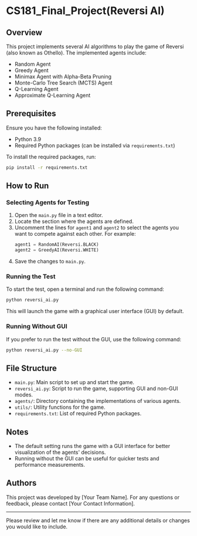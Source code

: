 # CS181_Final_Project(Reversi AI)

## Overview

This project implements several AI algorithms to play the game of Reversi (also known as Othello). The implemented agents include:

- Random Agent
- Greedy Agent
- Minimax Agent with Alpha-Beta Pruning
- Monte-Carlo Tree Search (MCTS) Agent
- Q-Learning Agent
- Approximate Q-Learning Agent

## Prerequisites

Ensure you have the following installed:

- Python 3.9
- Required Python packages (can be installed via `requirements.txt`)

To install the required packages, run:
```bash
pip install -r requirements.txt
```

## How to Run

### Selecting Agents for Testing

1. Open the `main.py` file in a text editor.
2. Locate the section where the agents are defined.
3. Uncomment the lines for `agent1` and `agent2` to select the agents you want to compete against each other. For example:
   ```python
   agent1 = RandomAI(Reversi.BLACK)
   agent2 = GreedyAI(Reversi.WHITE)
   ```
4. Save the changes to `main.py`.

### Running the Test

To start the test, open a terminal and run the following command:
```bash
python reversi_ai.py
```
This will launch the game with a graphical user interface (GUI) by default.

### Running Without GUI

If you prefer to run the test without the GUI, use the following command:
```bash
python reversi_ai.py --no-GUI
```

## File Structure

- `main.py`: Main script to set up and start the game.
- `reversi_ai.py`: Script to run the game, supporting GUI and non-GUI modes.
- `agents/`: Directory containing the implementations of various agents.
- `utils/`: Utility functions for the game.
- `requirements.txt`: List of required Python packages.

## Notes

- The default setting runs the game with a GUI interface for better visualization of the agents' decisions.
- Running without the GUI can be useful for quicker tests and performance measurements.

## Authors

This project was developed by [Your Team Name]. For any questions or feedback, please contact [Your Contact Information].

---

Please review and let me know if there are any additional details or changes you would like to include.
